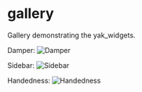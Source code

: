 # gallery

Gallery demonstrating the yak_widgets.

Damper:
![Damper](https://gyazo.com/a372ee69b8d2fc8453f86c38a85f220d)

Sidebar:
![Sidebar](https://gyazo.com/b708912a00b13b0889296e8e6f839c82)

Handedness:
![Handedness](https://gyazo.com/9a753538d47bfb35df613dc810708816)
